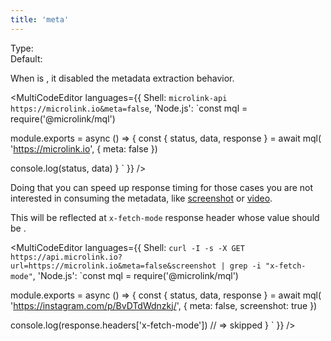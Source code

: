 ```yaml
---
title: 'meta'
--- 
```


Type: <Type children='<boolean>'/><br/>
Default: <Type children='true'/>

When is <Type children='false'/>, it disabled the metadata extraction behavior.

<MultiCodeEditor languages={{
  Shell: `microlink-api https://microlink.io&meta=false`,
  'Node.js': `const mql = require('@microlink/mql')
 
module.exports = async () => {
  const { status, data, response } = await mql(
    'https://microlink.io', { 
      meta: false
  })
  
 console.log(status, data)
}
  `
  }} 
/>

Doing that you can speed up response timing for those cases you are not interested in consuming the metadata, like [screenshot](/docs/api/parameters/screenshot) or [video](/docs/api/parameters/video).

This will be reflected at `x-fetch-mode` response header whose value should be <Type children="'skipped'"/>.

<MultiCodeEditor languages={{
  Shell: `curl -I -s -X GET https://api.microlink.io?url=https://microlink.io&meta=false&screenshot | grep -i "x-fetch-mode"`,
  'Node.js': `const mql = require('@microlink/mql')
 
module.exports = async () => {
  const { status, data, response } = await mql(
    'https://instagram.com/p/BvDTdWdnzkj/', { 
      meta: false,
      screenshot: true
    })
  
  console.log(response.headers['x-fetch-mode']) // => skipped
}
  `
  }} 
/>
